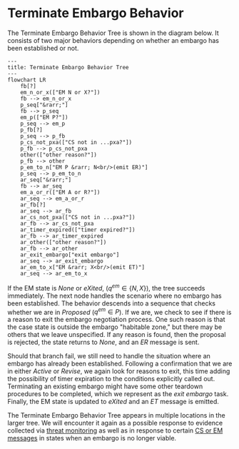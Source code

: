 # Terminate Embargo Behavior

The Terminate Embargo Behavior Tree is shown in the diagram below.
It consists of two major behaviors depending on whether an embargo has been established or not.

```mermaid
---
title: Terminate Embargo Behavior Tree
---
flowchart LR
    fb[?]
    em_n_or_x(["EM N or X?"])
    fb --> em_n_or_x
    p_seq["&rarr;"]
    fb --> p_seq
    em_p(["EM P?"])
    p_seq --> em_p
    p_fb[?]
    p_seq --> p_fb
    p_cs_not_pxa(["CS not in ...pxa?"])
    p_fb --> p_cs_not_pxa
    other(["other reason?"])
    p_fb --> other
    p_em_to_n["EM P &rarr; N<br/>(emit ER)"]
    p_seq --> p_em_to_n
    ar_seq["&rarr;"]
    fb --> ar_seq
    em_a_or_r(["EM A or R?"])
    ar_seq --> em_a_or_r
    ar_fb[?]
    ar_seq --> ar_fb
    ar_cs_not_pxa(["CS not in ...pxa?"])
    ar_fb --> ar_cs_not_pxa
    ar_timer_expired(["timer expired?"])
    ar_fb --> ar_timer_expired
    ar_other(["other reason?"])
    ar_fb --> ar_other
    ar_exit_embargo["exit embargo"]
    ar_seq --> ar_exit_embargo
    ar_em_to_x["EM &rarr; X<br/>(emit ET)"]
    ar_seq --> ar_em_to_x
```

If the EM state is
*None* or *eXited*, ($q^{em} \in \{N{,}X\}$), the tree succeeds
immediately. The next node handles the scenario where no embargo has
been established. The behavior descends into a sequence that checks
whether we are in $Proposed$ ($q^{em} \in P$). If we are, we check to see
if there is a reason to exit the embargo negotiation process. One such
reason is that the case state is outside the embargo "habitable zone,"
but there may be others that we leave unspecified. If any reason is
found, then the proposal is rejected, the state returns to *None*, and
an $ER$ message is sent.

Should that branch fail, we still need to handle the situation where an
embargo has already been established. Following a confirmation that we
are in either *Active* or *Revise*, we again look for reasons to exit,
this time adding the possibility of timer expiration to the conditions
explicitly called out. Terminating an existing embargo might have some
other teardown procedures to be completed, which we represent as the
*exit embargo* task. Finally, the EM state is updated to *eXited* and an $ET$
message is emitted.

The Terminate Embargo Behavior Tree appears in multiple locations in the
larger tree.
We will encounter it again as a possible response to evidence collected via
[threat monitoring](/topics/behavior_logic/do_work_bt/#threat-monitoring)
as well as in response to certain [CS or EM messages](/topics/behavior_logic/receive_messages_bt/)
in states when an embargo is no longer viable.
